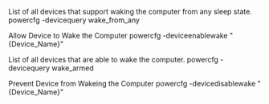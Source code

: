 List of all devices that support waking the computer from any sleep state.
     powercfg -devicequery wake_from_any

Allow Device to Wake the Computer
     powercfg -deviceenablewake "{Device_Name}"

List of all devices that are able to wake the computer. 
     powercfg -devicequery wake_armed

Prevent Device from Wakeing the Computer
     powercfg -devicedisablewake "{Device_Name}"
 
